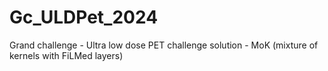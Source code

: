 # Gc_ULDPet_2024
Grand challenge - Ultra low dose PET challenge solution - MoK (mixture of kernels with FiLMed layers)
